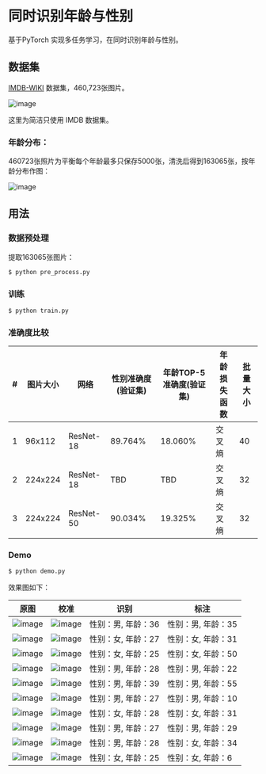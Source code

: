 # 同时识别年龄与性别
基于PyTorch 实现多任务学习，在同时识别年龄与性别。


## 数据集

[IMDB-WIKI](https://data.vision.ee.ethz.ch/cvl/rrothe/imdb-wiki/) 数据集，460,723张图片。

![image](https://github.com/foamliu/Joint-Estimation-of-Age-and-Gender/raw/master/images/imdb-wiki-teaser.png)

这里为简洁只使用 IMDB 数据集。

### 年龄分布：

460723张照片为平衡每个年龄最多只保存5000张，清洗后得到163065张，按年龄分布作图：

![image](https://github.com/foamliu/Joint-Estimation-of-Age-and-Gender/raw/master/images/age.png)

## 用法

### 数据预处理
提取163065张图片：
```bash
$ python pre_process.py
```

### 训练
```bash
$ python train.py
```

### 准确度比较

#|图片大小|网络|性别准确度(验证集)|年龄TOP-5准确度(验证集)|年龄损失函数|批量大小|
|---|---|---|---|---|---|---|
|1|96x112|ResNet-18|89.764%|18.060%|交叉熵|40|
|2|224x224|ResNet-18|TBD|TBD|交叉熵|32|
|3|224x224|ResNet-50|90.034%|19.325%|交叉熵|32|


### Demo
```bash
$ python demo.py
```

效果图如下：

原图 | 校准 | 识别 | 标注 |
|---|---|---|---|
|![image](https://github.com/foamliu/Joint-Estimation-of-Age-and-Gender/raw/master/images/0_raw.jpg)|![image](https://github.com/foamliu/Joint-Estimation-of-Age-and-Gender/raw/master/images/0_img.jpg)|性别：男, 年龄：36|性别：男, 年龄：35|
|![image](https://github.com/foamliu/Joint-Estimation-of-Age-and-Gender/raw/master/images/1_raw.jpg)|![image](https://github.com/foamliu/Joint-Estimation-of-Age-and-Gender/raw/master/images/1_img.jpg)|性别：女, 年龄：27|性别：女, 年龄：31|
|![image](https://github.com/foamliu/Joint-Estimation-of-Age-and-Gender/raw/master/images/2_raw.jpg)|![image](https://github.com/foamliu/Joint-Estimation-of-Age-and-Gender/raw/master/images/2_img.jpg)|性别：女, 年龄：25|性别：女, 年龄：50|
|![image](https://github.com/foamliu/Joint-Estimation-of-Age-and-Gender/raw/master/images/3_raw.jpg)|![image](https://github.com/foamliu/Joint-Estimation-of-Age-and-Gender/raw/master/images/3_img.jpg)|性别：男, 年龄：28|性别：男, 年龄：22|
|![image](https://github.com/foamliu/Joint-Estimation-of-Age-and-Gender/raw/master/images/4_raw.jpg)|![image](https://github.com/foamliu/Joint-Estimation-of-Age-and-Gender/raw/master/images/4_img.jpg)|性别：男, 年龄：39|性别：男, 年龄：55|
|![image](https://github.com/foamliu/Joint-Estimation-of-Age-and-Gender/raw/master/images/5_raw.jpg)|![image](https://github.com/foamliu/Joint-Estimation-of-Age-and-Gender/raw/master/images/5_img.jpg)|性别：男, 年龄：27|性别：男, 年龄：10|
|![image](https://github.com/foamliu/Joint-Estimation-of-Age-and-Gender/raw/master/images/6_raw.jpg)|![image](https://github.com/foamliu/Joint-Estimation-of-Age-and-Gender/raw/master/images/6_img.jpg)|性别：女, 年龄：28|性别：女, 年龄：31|
|![image](https://github.com/foamliu/Joint-Estimation-of-Age-and-Gender/raw/master/images/7_raw.jpg)|![image](https://github.com/foamliu/Joint-Estimation-of-Age-and-Gender/raw/master/images/7_img.jpg)|性别：男, 年龄：27|性别：男, 年龄：29|
|![image](https://github.com/foamliu/Joint-Estimation-of-Age-and-Gender/raw/master/images/8_raw.jpg)|![image](https://github.com/foamliu/Joint-Estimation-of-Age-and-Gender/raw/master/images/8_img.jpg)|性别：男, 年龄：28|性别：女, 年龄：34|
|![image](https://github.com/foamliu/Joint-Estimation-of-Age-and-Gender/raw/master/images/9_raw.jpg)|![image](https://github.com/foamliu/Joint-Estimation-of-Age-and-Gender/raw/master/images/9_img.jpg)|性别：女, 年龄：25|性别：女, 年龄：6|

